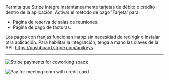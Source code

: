 Permita que Stripe integre instantáneamente tarjetas de débito o crédito dentro de la aplicación. Activar el método de pago 'Tarjeta' para:
- Página de reserva de salas de reuniones.
- Página de pago de facturas.

Los pagos con franjas funcionan inapp sin necesidad de redirigir o instalar otra aplicación. Para habilitar la integración, tenga a mano las claves de la API: https://dashboard.stripe.com/apikeys

---

![Stripe payments for coworking space](https://s3.ap-northeast-2.amazonaws.com/marketing.feature.andcards.com/stripe-payment-method.png)

![Pay for meeting room with credit card](https://s3.ap-northeast-2.amazonaws.com/marketing.feature.andcards.com/stripe-card.png)